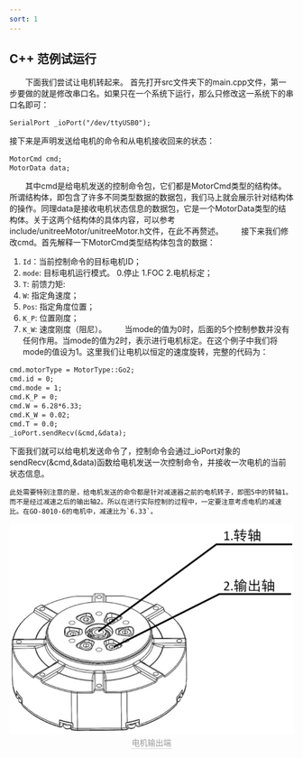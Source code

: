 ```yaml
---
sort: 1
---
```


## C++ 范例试运行
&emsp;&emsp;下面我们尝试让电机转起来。
首先打开src文件夹下的main.cpp文件，第一步要做的就是修改串口名。如果只在一个系统下运行，那么只修改这一系统下的串口名即可：
```
SerialPort _ioPort("/dev/ttyUSB0");
```
接下来是声明发送给电机的命令和从电机接收回来的状态：
```
MotorCmd cmd;
MotorData data; 
```
&emsp;&emsp;其中cmd是给电机发送的控制命令包，它们都是MotorCmd类型的结构体。所谓结构体，即包含了许多不同类型数据的数据包，我们马上就会展示针对结构体的操作。同理data是接收电机状态信息的数据包，它是一个MotorData类型的结构体。关于这两个结构体的具体内容，可以参考include/unitreeMotor/unitreeMotor.h文件，在此不再赘述。
&emsp;&emsp;接下来我们修改cmd。首先解释一下MotorCmd类型结构体包含的数据：
1. `Id`：当前控制命令的目标电机ID；
2. `mode`: 目标电机运行模式。 0.停止 1.FOC 2.电机标定；
3. `T`: 前馈力矩: 
4. `W`: 指定角速度；
5. `Pos`: 指定角度位置；
6. `K_P`: 位置刚度；
7. `K_W`: 速度刚度（阻尼）。
&emsp;&emsp;当mode的值为0时，后面的5个控制参数并没有任何作用。当mode的值为2时，表示进行电机标定。在这个例子中我们将mode的值设为1。这里我们让电机以恒定的速度旋转，完整的代码为：
```
cmd.motorType = MotorType::Go2;
cmd.id = 0;
cmd.mode = 1;
cmd.K_P = 0;
cmd.W = 6.28*6.33;
cmd.K_W = 0.02;
cmd.T = 0.0;
_ioPort.sendRecv(&cmd,&data);
```
下面我们就可以给电机发送命令了，控制命令会通过_ioPort对象的sendRecv(&cmd,&data)函数给电机发送一次控制命令，并接收一次电机的当前状态信息。

```note
此处需要特别注意的是，给电机发送的命令都是针对减速器之前的电机转子，即图5中的转轴1。而不是经过减速之后的输出轴2。所以在进行实际控制的过程中，一定要注意考虑电机的减速比。在GO-8010-6的电机中，减速比为`6.33`。
```

<center>
<img src="../img/outPut.png" style="zoom:100%" alt=" 图片不见了。。。 "/>
<br>
<div style="color:orange; border-bottom: 0.1px solid #d9d9d9;
display: inline-block;
color: #999;
padding: 1px;">电机输出端</div>
</center>
<br>